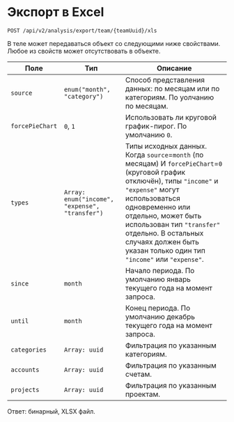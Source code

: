 Экспорт в Excel
===============

```
POST /api/v2/analysis/export/team/{teamUuid}/xls
```

В теле может передаваться объект со следующими ниже свойствами. Любое из
свойств может отсутствовать в объекте.

Поле | Тип | Описание
---- | --- | --------
`source` | `enum("month", "category")` | Способ представления данных: по месяцам или по категориям. По уолчанию по месяцам.
`forcePieChart` | `0`, `1` | Использовать ли круговой график-пирог. По умолчанию `0`.
`types` | `Array: enum("income", "expense", "transfer")` | Типы исходных данных. Когда `source`=`month` (по месяцам) И `forcePieChart`=`0` (круговой график отключён), типы `"income"` и `"expense"` могут использоваться одновременно или отдельно, может быть использован тип `"transfer"` отдельно. В остальных случаях должен быть указан только один тип `"income"` или `"expense"`.
`since` | `month` | Начало периода. По умолчанию январь текущего года на момент запроса.
`until` | `month` | Конец периода. По умолчанию декабрь текущего года на момент запроса.
`categories` | `Array: uuid` | Фильтрация по указанным категориям.
`accounts` | `Array: uuid` | Фильтрация по указанным счетам.
`projects` | `Array: uuid` | Фильтрация по указанным проектам.

Ответ: бинарный, XLSX файл.
